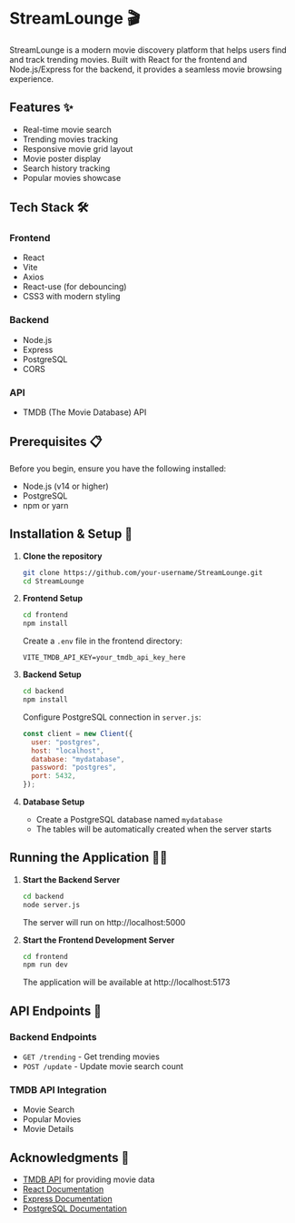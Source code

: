 # StreamLounge 🎬

StreamLounge is a modern movie discovery platform that helps users find and track trending movies. Built with React for the frontend and Node.js/Express for the backend, it provides a seamless movie browsing experience.

## Features ✨

- Real-time movie search
- Trending movies tracking
- Responsive movie grid layout
- Movie poster display
- Search history tracking
- Popular movies showcase

## Tech Stack 🛠️

### Frontend
- React
- Vite
- Axios
- React-use (for debouncing)
- CSS3 with modern styling

### Backend
- Node.js
- Express
- PostgreSQL
- CORS

### API
- TMDB (The Movie Database) API

## Prerequisites 📋

Before you begin, ensure you have the following installed:
- Node.js (v14 or higher)
- PostgreSQL
- npm or yarn

## Installation & Setup 🚀

1. **Clone the repository**
   ```bash
   git clone https://github.com/your-username/StreamLounge.git
   cd StreamLounge
   ```

2. **Frontend Setup**
   ```bash
   cd frontend
   npm install
   ```
   Create a `.env` file in the frontend directory:
   ```env
   VITE_TMDB_API_KEY=your_tmdb_api_key_here
   ```

3. **Backend Setup**
   ```bash
   cd backend
   npm install
   ```
   Configure PostgreSQL connection in `server.js`:
   ```javascript
   const client = new Client({
     user: "postgres",
     host: "localhost",
     database: "mydatabase",
     password: "postgres",
     port: 5432,
   });
   ```

4. **Database Setup**
   - Create a PostgreSQL database named `mydatabase`
   - The tables will be automatically created when the server starts

## Running the Application 🏃‍♂️

1. **Start the Backend Server**
   ```bash
   cd backend
   node server.js
   ```
   The server will run on http://localhost:5000

2. **Start the Frontend Development Server**
   ```bash
   cd frontend
   npm run dev
   ```
   The application will be available at http://localhost:5173

## API Endpoints 🔌

### Backend Endpoints
- `GET /trending` - Get trending movies
- `POST /update` - Update movie search count

### TMDB API Integration
- Movie Search
- Popular Movies
- Movie Details

## Acknowledgments 🙏

- [TMDB API](https://www.themoviedb.org/documentation/api) for providing movie data
- [React Documentation](https://reactjs.org/)
- [Express Documentation](https://expressjs.com/)
- [PostgreSQL Documentation](https://www.postgresql.org/)

